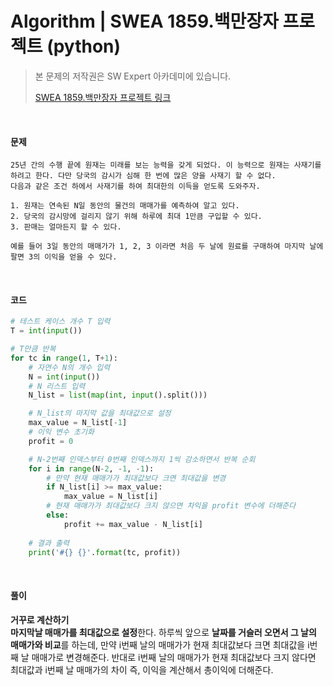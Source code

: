 # Algorithm | SWEA 1859.백만장자 프로젝트 (python)

> 본 문제의 저작권은 SW Expert 아카데미에 있습니다.
>
> [SWEA 1859.백만장자 프로젝트 링크](https://swexpertacademy.com/main/code/problem/problemDetail.do?contestProbId=AV5LrsUaDxcDFAXc&categoryId=AV5LrsUaDxcDFAXc&categoryType=CODE&problemTitle=1859&orderBy=FIRST_REG_DATETIME&selectCodeLang=ALL&select-1=&pageSize=10&pageIndex=1)

</br>

#### 문제

```
25년 간의 수행 끝에 원재는 미래를 보는 능력을 갖게 되었다. 이 능력으로 원재는 사재기를 하려고 한다. 다만 당국의 감시가 심해 한 번에 많은 양을 사재기 할 수 없다.
다음과 같은 조건 하에서 사재기를 하여 최대한의 이득을 얻도록 도와주자.

1. 원재는 연속된 N일 동안의 물건의 매매가를 예측하여 알고 있다.
2. 당국의 감시망에 걸리지 않기 위해 하루에 최대 1만큼 구입할 수 있다.
3. 판매는 얼마든지 할 수 있다.

예를 들어 3일 동안의 매매가가 1, 2, 3 이라면 처음 두 날에 원료를 구매하여 마지막 날에 팔면 3의 이익을 얻을 수 있다.
```

</br>

#### 코드

```python
# 테스트 케이스 개수 T 입력
T = int(input())

# T만큼 반복
for tc in range(1, T+1):
    # 자연수 N의 개수 입력
    N = int(input())
    # N 리스트 입력
    N_list = list(map(int, input().split()))

    # N_list의 마지막 값을 최대값으로 설정
    max_value = N_list[-1]
    # 이익 변수 초기화
    profit = 0

    # N-2번째 인덱스부터 0번째 인덱스까지 1씩 감소하면서 반복 순회
    for i in range(N-2, -1, -1):
        # 만약 현재 매매가가 최대값보다 크면 최대값을 변경
        if N_list[i] >= max_value:
            max_value = N_list[i]
        # 현재 매매가가 최대값보다 크지 않으면 차익을 profit 변수에 더해준다
        else:
            profit += max_value - N_list[i]
    
    # 결과 출력
    print('#{} {}'.format(tc, profit))
```

</br>

#### 풀이

**거꾸로 계산하기** <br>**마지막날 매매가를 최대값으로 설정**한다. 하루씩 앞으로 **날짜를 거슬러 오면서 그 날의 매매가와 비교**를 하는데, 만약 i번째 날의 매매가가 현재 최대값보다 크면 최대값을 i번째 날 매매가로 변경해준다. 반대로 i번째 날의 매매가가 현재 최대값보다 크지 않다면 최대값과 i번째 날 매매가의 차이 즉, 이익을 계산해서 총이익에 더해준다.


